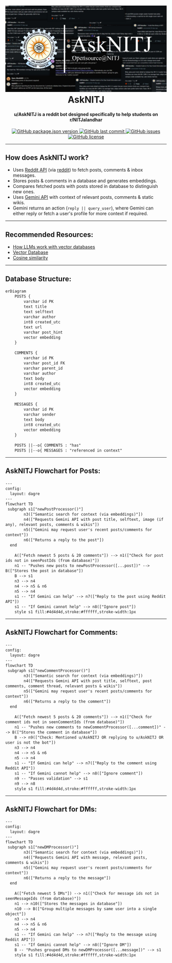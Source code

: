 <h1 align="center">
  <br>
  <a href="https://github.com/Opensource-NITJ/AskNITJ"><img src="https://github.com/Opensource-NITJ/AskNITJ/blob/main/assets/readMeBanner.jpg?raw=true" alt="u/AskNITJ Reddit Bot"></a>
  <br>
  AskNITJ
  <br>
</h1>

<h4 align="center">u/AskNITJ is a reddit bot designed specifically to help students on r/NITJalandhar</h4>

<p align="center">
  <a href="https://github.com/Opensource-NITJ/AskNITJ">
    <img alt="GitHub package.json version" src="https://img.shields.io/github/package-json/v/Opensource-NITJ/AskNITJ?style=flat&color=ffffff">
  </a>
  <a href="https://github.com/Opensource-NITJ/AskNITJ">
    <img alt="GitHub last commit" src="https://img.shields.io/github/last-commit/Opensource-NITJ/AskNITJ?color=ffffff">
  </a>
  <a href="https://github.com/Opensource-NITJ/AskNITJ/issues">
    <img alt="GitHub issues" src="https://img.shields.io/github/issues/Opensource-NITJ/AskNITJ?color=ffffff">
  </a>
  <a href="https://github.com/Opensource-NITJ/AskNITJ/blob/main/LICENSE">
    <img alt="GitHub license" src="https://img.shields.io/github/license/Opensource-NITJ/AskNITJ?color=ffffff">
  </a>
</p>

---

## How does AskNITJ work?

- Uses [Reddit API](https://www.reddit.com/dev/api/) (via [reddit](https://www.npmjs.com/package/reddit)) to fetch posts, comments & inbox messages.
- Stores posts & comments in a database and generates embeddings.
- Compares fetched posts with posts stored in database to distinguish new ones.
- Uses [Gemini API](https://aistudio.google.com/) with context of relevant posts, comments & static wikis.
- Gemini returns an action (`reply || query_user`), where Gemini can either reply or fetch a user's profile for more context if required.

---

## Recommended Resources:

- [How LLMs work with vector databases](https://stackoverflow.blog/2023/10/09/from-prototype-to-production-vector-databases-in-generative-ai-applications/)
- [Vector Database](https://www.ibm.com/think/topics/vector-database)
- [Cosine similarity](https://www.youtube.com/watch?v=e9U0QAFbfLI&ab_channel=StatQuestwithJoshStarmer)

---

## Database Structure:

```mermaid
erDiagram
    POSTS {
        varchar id PK
        text title
        text selftext
        varchar author
        int8 created_utc
        text url
        varchar post_hint
        vector embedding
    }

    COMMENTS {
        varchar id PK
        varchar post_id FK
        varchar parent_id
        varchar author
        text body
        int8 created_utc
        vector embedding
    }

    MESSAGES {
        varchar id PK
        varchar sender
        text body
        int8 created_utc
        vector embedding
    }

    POSTS ||--o{ COMMENTS : "has"
    POSTS ||--o{ MESSAGES : "referenced in context"
```

---

## AskNITJ Flowchart for Posts:

```mermaid
---
config:
  layout: dagre
---
flowchart TD
 subgraph s1["newPostProcessor()"]
        n3(["Semantic search for context (via embeddings)"])
        n4(["Requests Gemini API with post title, selftext, image (if any), relevant posts, comments & wikis"])
        n5(["Gemini may request user's recent posts/comments for context"])
        n6(["Returns a reply to the post"])
  end

    A(["Fetch newest 5 posts & 20 comments"]) --> n1(["Check for post ids not in seenPostIds (from database)"])
    n1 -- "Pushes new posts to newPostProcessor([...post])" --> B(["Stores the post in database"])
    B --> s1
    n3 --> n4
    n4 --> n5 & n6
    n5 --> n4
    s1 -- "If Gemini can help" --> n7(["Reply to the post using Reddit API"])
    s1 -- "If Gemini cannot help" --> n8(["Ignore post"])
    style s1 fill:#4d4d4d,stroke:#ffffff,stroke-width:1px
```

---

## AskNITJ Flowchart for Comments:

```mermaid
---
config:
  layout: dagre
---
flowchart TD
 subgraph s1["newCommentProcessor()"]
        n3(["Semantic search for context (via embeddings)"])
        n4(["Requests Gemini API with post title, selftext, post comments, comment thread, relevant posts & wikis"])
        n5(["Gemini may request user's recent posts/comments for context"])
        n6(["Returns a reply to the comment"])
  end

    A(["Fetch newest 5 posts & 20 comments"]) --> n1(["Check for comment ids not in seenCommentIds (from database)"])
    n1 -- "Pushes new comments to newCommentProcessor([...comment])" --> B(["Stores the comment in database"])
    B --> n9(["Check: Mentioned u/AskNITJ OR replying to u/AskNITJ OR user is not the bot"])
    n3 --> n4
    n4 --> n5 & n6
    n5 --> n4
    s1 -- "If Gemini can help" --> n7(["Reply to the comment using Reddit API"])
    s1 -- "If Gemini cannot help" --> n8(["Ignore comment"])
    n9 -- "Passes validation" --> s1
    n9 --> n8
    style s1 fill:#4d4d4d,stroke:#ffffff,stroke-width:1px
```

---

## AskNITJ Flowchart for DMs:

```mermaid
---
config:
  layout: dagre
---
flowchart TD
 subgraph s1["newDMProcessor()"]
        n3(["Semantic search for context (via embeddings)"])
        n4(["Requests Gemini API with message, relevant posts, comments & wikis"])
        n5(["Gemini may request user's recent posts/comments for context"])
        n6(["Returns a reply to the message"])
  end

    A(["Fetch newest 5 DMs"]) --> n1(["Check for message ids not in seenMessageIds (from database)"])
    n1 --> n10(["Stores the messages in database"])
    n10 --> B(["Group multiple messages by same user into a single object"])
    n3 --> n4
    n4 --> n5 & n6
    n5 --> n4
    s1 -- "If Gemini can help" --> n7(["Reply to the message using Reddit API"])
    s1 -- "If Gemini cannot help" --> n8(["Ignore DM"])
    B -- "Pushes grouped DMs to newDMProcessor([...message])" --> s1
    style s1 fill:#4d4d4d,stroke:#ffffff,stroke-width:1px
```